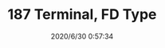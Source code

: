 ﻿---
layout: post 
title: 187 Terminal, FD Type
tags: FA 187
categories: wire-cable
overview: 187 Terminal, FD Type
part_number: FD1870202-35C
thumb_img: static/202006/392-thumb-20200630085857.jpg
small_img: static/202006/392-20200630085857.jpg
date: 2020/6/30 0:57:34
---



